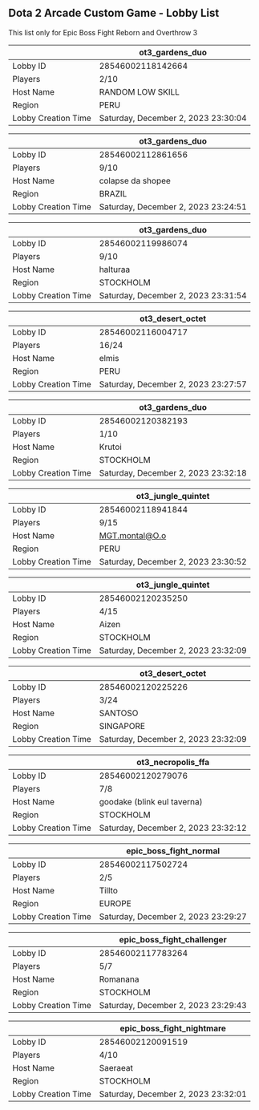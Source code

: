 ## Dota 2 Arcade Custom Game - Lobby List

This list only for Epic Boss Fight Reborn and Overthrow 3

|  | ot3_gardens_duo |
| ------ | ------ |
| Lobby ID | 28546002118142664 |
| Players | 2/10 |
| Host Name | RANDOM LOW SKILL |
| Region | PERU |
| Lobby Creation Time | Saturday, December 2, 2023 23:30:04 |


|  | ot3_gardens_duo |
| ------ | ------ |
| Lobby ID | 28546002112861656 |
| Players | 9/10 |
| Host Name | colapse da shopee |
| Region | BRAZIL |
| Lobby Creation Time | Saturday, December 2, 2023 23:24:51 |


|  | ot3_gardens_duo |
| ------ | ------ |
| Lobby ID | 28546002119986074 |
| Players | 9/10 |
| Host Name | halturaa |
| Region | STOCKHOLM |
| Lobby Creation Time | Saturday, December 2, 2023 23:31:54 |


|  | ot3_desert_octet |
| ------ | ------ |
| Lobby ID | 28546002116004717 |
| Players | 16/24 |
| Host Name | elmis |
| Region | PERU |
| Lobby Creation Time | Saturday, December 2, 2023 23:27:57 |


|  | ot3_gardens_duo |
| ------ | ------ |
| Lobby ID | 28546002120382193 |
| Players | 1/10 |
| Host Name | Krutoi |
| Region | STOCKHOLM |
| Lobby Creation Time | Saturday, December 2, 2023 23:32:18 |


|  | ot3_jungle_quintet |
| ------ | ------ |
| Lobby ID | 28546002118941844 |
| Players | 9/15 |
| Host Name | MGT.montal@O.o |
| Region | PERU |
| Lobby Creation Time | Saturday, December 2, 2023 23:30:52 |


|  | ot3_jungle_quintet |
| ------ | ------ |
| Lobby ID | 28546002120235250 |
| Players | 4/15 |
| Host Name | Aizen |
| Region | STOCKHOLM |
| Lobby Creation Time | Saturday, December 2, 2023 23:32:09 |


|  | ot3_desert_octet |
| ------ | ------ |
| Lobby ID | 28546002120225226 |
| Players | 3/24 |
| Host Name | SANTOSO |
| Region | SINGAPORE |
| Lobby Creation Time | Saturday, December 2, 2023 23:32:09 |


|  | ot3_necropolis_ffa |
| ------ | ------ |
| Lobby ID | 28546002120279076 |
| Players | 7/8 |
| Host Name | goodake (blink eul taverna) |
| Region | STOCKHOLM |
| Lobby Creation Time | Saturday, December 2, 2023 23:32:12 |


|  | epic_boss_fight_normal |
| ------ | ------ |
| Lobby ID | 28546002117502724 |
| Players | 2/5 |
| Host Name | Tillto |
| Region | EUROPE |
| Lobby Creation Time | Saturday, December 2, 2023 23:29:27 |


|  | epic_boss_fight_challenger |
| ------ | ------ |
| Lobby ID | 28546002117783264 |
| Players | 5/7 |
| Host Name | Romanana |
| Region | STOCKHOLM |
| Lobby Creation Time | Saturday, December 2, 2023 23:29:43 |


|  | epic_boss_fight_nightmare |
| ------ | ------ |
| Lobby ID | 28546002120091519 |
| Players | 4/10 |
| Host Name | Saeraeat |
| Region | STOCKHOLM |
| Lobby Creation Time | Saturday, December 2, 2023 23:32:01 |


